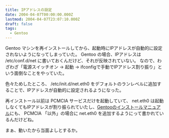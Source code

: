 ```yaml
---
title: IPアドレスの設定
date: 2004-04-07T00:00:00.000Z
lastmod: 2004-04-07T23:07:10.000Z
draft: false
tags:
  - Gentoo
---
```


Gentoo マシンを再インストールしてから、起動時にIPアドレスが自動的に設定されないようになってしまっていた。 Gentoo の場合、IPアドレスは /etc/conf.d/net に書いておくんだけど、それが反映されていない。 なので、わざわざ「電源スイッチオン → 起動 → ifconfigで手動でIPアドレス割り振り」という面倒なことをやっていた。

色々ためしたところ、 /etc/init.d/net.eth0 をデフォルトのランレベルに追加することで、IPアドレスが自動的に設定されるようになった。

再インストール以前は PCMCIA サービスだけを起動していて、 net.eth0 は起動しなくてもIPアドレスが割り振られていたし、[Gentooのインストールマニュアル](http://www.gentoo.org/doc/ja/gentoo-x86-install.xml#doc_chap21)にも、 PCMCIA 「以外」の場合に net.eth0 を追加するようにって書かれているんだけどね。

まぁ、動いたから当面よしとするか。
